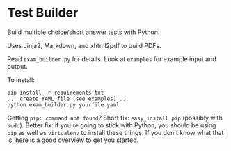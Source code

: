 # Test Builder

Build multiple choice/short answer tests with Python.

Uses Jinja2, Markdown, and xhtml2pdf to build PDFs.

Read `exam_builder.py` for details. Look at `examples` for example input and output.

To install:

    pip install -r requirements.txt
    ... create YAML file (see examples) ...
    python exam_builder.py yourfile.yaml

Getting `pip: command not found`? Short fix: `easy_install pip` (possibly with `sudo`). Better fix: if you're going to stick with Python, you should be using `pip` as well as `virtualenv` to install these things. If you don't know what that is, [here](http://dabapps.com/blog/introduction-to-pip-and-virtualenv-python/) is a good overview to get you started.
